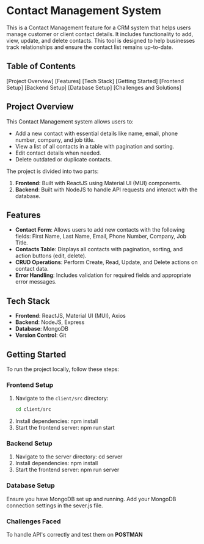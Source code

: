 # Contact Management System 

This is a Contact Management feature for a CRM system that helps users manage customer or client contact details. It includes functionality to add, view, update, and delete contacts. This tool is designed to help businesses track relationships and ensure the contact list remains up-to-date.

## Table of Contents
 [Project Overview]
 [Features]
 [Tech Stack]
 [Getting Started]
 [Frontend Setup]
 [Backend Setup]
 [Database Setup]
 [Challenges and Solutions]

## Project Overview

This Contact Management system allows users to:
- Add a new contact with essential details like name, email, phone number, company, and job title.
- View a list of all contacts in a table with pagination and sorting.
- Edit contact details when needed.
- Delete outdated or duplicate contacts.

The project is divided into two parts:
1. **Frontend**: Built with ReactJS using Material UI (MUI) components.
2. **Backend**: Built with NodeJS to handle API requests and interact with the database.

## Features

- **Contact Form**: Allows users to add new contacts with the following fields: First Name, Last Name, Email, Phone Number, Company, Job Title.
- **Contacts Table**: Displays all contacts with pagination, sorting, and action buttons (edit, delete).
- **CRUD Operations**: Perform Create, Read, Update, and Delete actions on contact data.
- **Error Handling**: Includes validation for required fields and appropriate error messages.

## Tech Stack

- **Frontend**: ReactJS, Material UI (MUI), Axios
- **Backend**: NodeJS, Express
- **Database**: MongoDB
- **Version Control**: Git

## Getting Started

To run the project locally, follow these steps:

### Frontend Setup

1. Navigate to the `client/src` directory:
   ```bash
   cd client/src
2. Install dependencies:
   npm install
3. Start the frontend server:
   npm run start

### Backend Setup

1. Navigate to the server directory:
   cd server
2. Install dependencies:
   npm install
3. Start the frontend server:
   npm run server

### Database Setup

Ensure you have MongoDB set up and running.
Add your MongoDB connection settings in the sever.js file.

### Challenges Faced

To handle API's correctly and test them on **POSTMAN**







